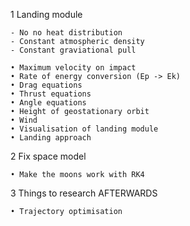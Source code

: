 1 Landing module

    - No no heat distribution
    - Constant atmospheric density
    - Constant graviational pull
 
    • Maximum velocity on impact
    • Rate of energy conversion (Ep -> Ek)
    • Drag equations
    • Thrust equations
    • Angle equations
    • Height of geostationary orbit
    • Wind
    • Visualisation of landing module
    • Landing approach

2 Fix space model

    • Make the moons work with RK4

3 Things to research AFTERWARDS

    • Trajectory optimisation
